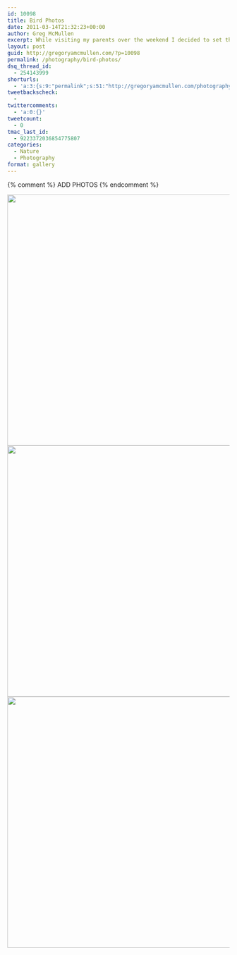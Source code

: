 ```yaml
---
id: 10098
title: Bird Photos
date: 2011-03-14T21:32:23+00:00
author: Greg McMullen
excerpt: While visiting my parents over the weekend I decided to set the camera up outside and catch some birds eating off of our feeders. Enjoy!
layout: post
guid: http://gregoryamcmullen.com/?p=10098
permalink: /photography/bird-photos/
dsq_thread_id:
  - 254143999
shorturls:
  - 'a:3:{s:9:"permalink";s:51:"http://gregoryamcmullen.com/photography/bird-photos";s:7:"tinyurl";s:26:"http://tinyurl.com/3jmednr";s:4:"isgd";s:19:"http://is.gd/4HTQb9";}'
tweetbackscheck:
  - 
twittercomments:
  - 'a:0:{}'
tweetcount:
  - 0
tmac_last_id:
  - 9223372036854775807
categories:
  - Nature
  - Photography
format: gallery
---
```


{% comment %} ADD PHOTOS {% endcomment %}

<img class="size-full wp-image-10104" src="http://wp.gregoryamcmullen.com/wp-content/uploads/2011/03/Untitled.jpg" alt="" width="858" height="570" />

<img class="size-full wp-image-10104" src="http://wp.gregoryamcmullen.com/wp-content/uploads/2011/03/Untitled-2.jpg" alt="" width="858" height="570" />

<img class="size-full wp-image-10104" src="http://wp.gregoryamcmullen.com/wp-content/uploads/2011/03/Untitled-3.jpg" alt="" width="858" height="570" />